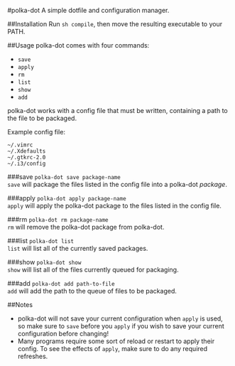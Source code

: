#polka-dot
A simple dotfile and configuration manager.

##Installation
Run `sh compile`, then move the resulting executable to your PATH.

##Usage
polka-dot comes with four commands:
- `save`  
- `apply`  
- `rm`  
- `list`  
- `show`
- `add`
  
polka-dot works with a config file that must be written, containing a path to the file to be packaged.  

Example config file:
```
~/.vimrc
~/.Xdefaults
~/.gtkrc-2.0
~/.i3/config
```

###save
`polka-dot save package-name`  
`save` will package the files listed in the config file into a polka-dot *package*.

###apply
`polka-dot apply package-name`  
`apply` will apply the polka-dot package to the files listed in the config file.

###rm
`polka-dot rm package-name`  
`rm` will remove the polka-dot package from polka-dot.

###list
`polka-dot list`  
`list` will list all of the currently saved packages.
  
###show
`polka-dot show`  
`show` will list all of the files currently queued for packaging.  

###add
`polka-dot add path-to-file`  
`add` will add the path to the queue of files to be packaged.  

##Notes  
- polka-dot will not save your current configuration when `apply` is used, so make sure to `save` before you `apply` if you wish to save your current configuration before changing!  
- Many programs require some sort of reload or restart to apply their config. To see the effects of `apply`, make sure to do any required refreshes.
 
